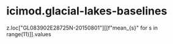 # icimod.glacial-lakes-baselines

z.loc["GL083902E28725N-20150801"][[f"mean_{s}" for s in range(11)]].values

